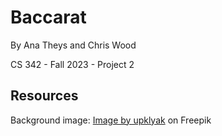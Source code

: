 # Baccarat

By Ana Theys and Chris Wood

CS 342 - Fall 2023 - Project 2

## Resources

Background image: <a href="https://www.freepik.com/free-vector/green-casino-poker-table-texture-game-background_48197468.htm#query=card%20game%20background&position=11&from_view=keyword&track=ais">Image by upklyak</a> on Freepik
